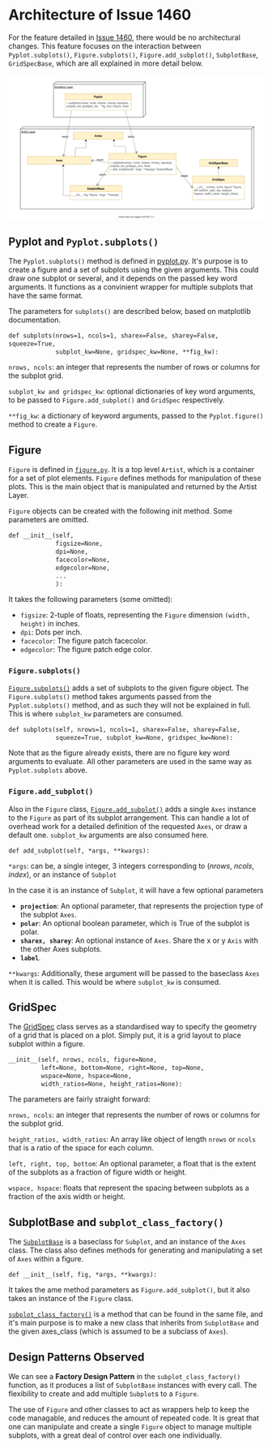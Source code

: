 # Architecture of Issue 1460

For the feature detailed in [Issue 1460](https://github.com/matplotlib/matplotlib/issues/1460), there would be no architectural changes. This feature focuses on the interaction between `Pyplot.subplots()`, `Figure.subplots()`, `Figure.add_subplot()`, `SubplotBase`, `GridSpecBase`, which are all explained in more detail below.

![UML](./img/1460_uml_1.svg)

## Pyplot and `Pyplot.subplots()`

The `Pyplot.subplots()` method is defined in [pyplot.py](https://github.com/matplotlib/matplotlib/blob/master/lib/matplotlib/pyplot.py#L1034). It's purpose is to create a figure and a set of subplots using the given arguments. This could draw one subplot or several, and it depends on the passed key word arguments. It functions as a convinient wrapper for multiple subplots that have the same format.  

The parameters for `subplots()` are described below, based on matplotlib documentation.

```
def subplots(nrows=1, ncols=1, sharex=False, sharey=False, squeeze=True,
             subplot_kw=None, gridspec_kw=None, **fig_kw):
```

`nrows, ncols`: an integer that represents the number of rows or columns for the subplot grid. 

`subplot_kw and gridspec_kw`: optional dictionaries of key word arguments, to be passed to `Figure.add_subplot()` and `GridSpec` respectively.

`**fig_kw`: a dictionary of keyword arguments, passed to the `Pyplot.figure()` method to create a `Figure`. 

## Figure

`Figure` is defined in [`figure.py`](https://github.com/matplotlib/matplotlib/blob/master/lib/matplotlib/figure.py#L219). It is a top level `Artist`, which is a container for a set of plot elements. `Figure` defines methods for manipulation of these plots. This is the main object that is manipulated and returned by the Artist Layer. 

`Figure` objects can be created with the following init method. Some parameters are omitted.
```
def __init__(self,
             figsize=None,
             dpi=None,
             facecolor=None,
             edgecolor=None,
             ...
             ):
```
It takes the following parameters (some omitted):
- `figsize`: 2-tuple of floats, representing the `Figure` dimension ``(width, height)`` in inches.
- `dpi`: Dots per inch.
- `facecolor`: The figure patch facecolor.
- `edgecolor`: The figure patch edge color.

### `Figure.subplots()` ###

[`Figure.subplots()`](https://github.com/matplotlib/matplotlib/blob/master/lib/matplotlib/figure.py#L1423) adds a set of subplots to the given figure object. The `Figure.subplots()` method takes arguments passed from the `Pyplot.subplots()` method, and as such they will not be explained in full. This is where `subplot_kw` parameters are consumed.

```
def subplots(self, nrows=1, ncols=1, sharex=False, sharey=False,
             squeeze=True, subplot_kw=None, gridspec_kw=None):
```

Note that as the figure already exists, there are no figure key word arguments to evaluate. All other parameters are used in the same way as `Pyplot.subplots` above.

### `Figure.add_subplot()` ###

Also in the `Figure` class, [`Figure.add_subplot()`](https://github.com/matplotlib/matplotlib/blob/master/lib/matplotlib/figure.py#L1245) adds a single `Axes` instance to the `Figure` as part of its subplot arrangement. This can handle a lot of overhead work for a detailed definition of the requested `Axes`, or draw a default one. `subplot_kw` arguments are also consumed here.

```
def add_subplot(self, *args, **kwargs):
```

`*args`: can be, a single integer, 3 integers corresponding to (*nrows*, *ncols*, *index*), or an instance of `Subplot`

In the case it is an instance of `Subplot`, it will have a few optional parameters

- **`projection`**: An optional parameter, that represents the projection type of the subplot `Axes`. 
- **`polar`**: An optional boolean parameter, which is True of the subplot is polar.
- **`sharex, sharey`**: An optional instance of `Axes`. Share the x or y `Axis` with the other Axes subplots. 
- **`label`**.

`**kwargs`: Additionally, these argument will be passed to the baseclass `Axes` when it is called. This would be where `subplot_kw` is consumed.


## GridSpec ##

The [GridSpec](https://github.com/matplotlib/matplotlib/blob/master/lib/matplotlib/gridspec.py#L238) class serves as a standardised way to specify the geometry of a grid that is placed on a plot. Simply put, it is a grid layout to place subplot within a figure.

```
__init__(self, nrows, ncols, figure=None,
         left=None, bottom=None, right=None, top=None,
         wspace=None, hspace=None,
         width_ratios=None, height_ratios=None):
```

The parameters are fairly straight forward:

`nrows, ncols`: an integer that represents the number of rows or columns for the subplot grid. 

`height_ratios, width_ratios`: An array like object of length `nrows` or `ncols` that is a ratio of the space for each column. 

`left, right, top, bottom`: An optional parameter, a float that is the extent of the subplots as a fraction of figure width or height.

`wspace, hspace`: floats that represent the spacing between subplots as a fraction of the axis width or height. 

## SubplotBase and `subplot_class_factory()`

The [`SubplotBase`](https://github.com/matplotlib/matplotlib/blob/master/lib/matplotlib/axes/_subplots.py#L11) is a baseclass for `Subplot`, and an instance of the `Axes` class. The class also defines methods for generating and manipulating a set of `Axes` within a figure.

```
def __init__(self, fig, *args, **kwargs):
```

It takes the ame method parameters as `Figure.add_subplot()`, but it also takes an instance of the `Figure` class.

[`subplot_class_factory()`](https://github.com/matplotlib/matplotlib/blob/master/lib/matplotlib/axes/_subplots.py#L180) is a method that can be found in the same file, and it's main purpose is to make a new class that inherits from `SubplotBase` and the given axes_class (which is assumed to be a subclass of `Axes`).

## Design Patterns Observed

We can see a **Factory Design Pattern** in the `subplot_class_factory()` function, as it produces a list of `SubplotBase` instances with every call. The flexibility to create and add multiple `Subplot`s to a `Figure`.

The use of `Figure` and other classes to act as wrappers help to keep the code managable, and reduces the amount of repeated code. It is great that one can manipulate and create a single `Figure` object to manage multiple subplots, with a great deal of control over each one individually. 
